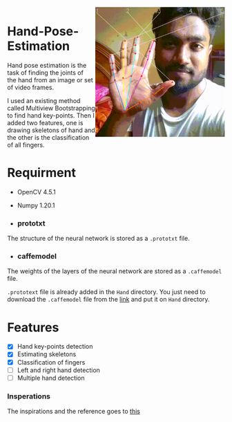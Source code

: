 <img align="right" alt="GIF" src="https://github.com/AbidHasanPiash/Hand-Pose-Estimation/blob/main/output_gif.gif" width="300px">

# Hand-Pose-Estimation
Hand pose estimation is the task of finding the joints of the hand from an image or set of video frames.

I used an existing method called Multiview Bootstrapping to find hand key-points. Then I added two features, one is drawing skeletons of hand and the other is the classification of all fingers. 

# Requirment
- OpenCV 4.5.1
- Numpy 1.20.1

- ### prototxt
The structure of the neural network is stored as a `.prototxt` file. 
- ### caffemodel
The weights of the layers of the neural network are stored as a `.caffemodel` file.

`.prototext` file is already added in the `Hand` directory. You just need to download the `.caffemodel` file from the [link](http://posefs1.perception.cs.cmu.edu/OpenPose/models/hand/pose_iter_102000.caffemodel) and put it on `Hand` directory.

# Features
- [x] Hand key-points detection
- [x] Estimating skeletons 
- [x] Classification of fingers
- [ ] Left and right hand detection
- [ ] Multiple hand detection

### Insperations
The inspirations and the reference goes to [this](https://github.com/xar47x/pose)
